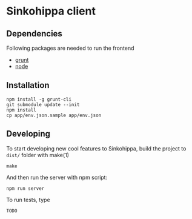 Sinkohippa client
================

Dependencies
------------
Following packages are needed to run the frontend
* [grunt](http://gruntjs.com/)
* [node](http://nodejs.org/)

Installation
------------

```
npm install -g grunt-cli
git submodule update --init
npm install
cp app/env.json.sample app/env.json
```

Developing
-------
To start developing new cool features to Sinkohippa, build the project to `dist/` folder with make(1)

```
make
```

And then run the server with npm script:

```
npm run server
```

To run tests, type

```
TODO
```
